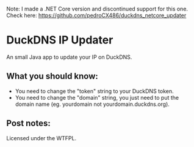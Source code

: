 Note: I made a .NET Core version and discontinued support for this one. Check here: https://github.com/pedroCX486/duckdns_netcore_updater

# DuckDNS IP Updater

An small Java app to update your IP on DuckDNS.


## What you should know:

- You need to change the "token" string to your DuckDNS token.
- You need to change the "domain" string, you just need to put the domain name (eg. yourdomain not yourdomain.duckdns.org).


## Post notes:

Licensed under the WTFPL.

